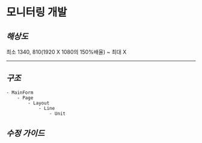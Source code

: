 ﻿# 모니터링 개발

## *해상도*

최소 1340, 810(1920 X 1080의 150%배율) ~ 최대 X

---

## *구조*

	- MainForm
		- Page
			- Layout
				- Line
					- Unit
## *수정 가이드*

